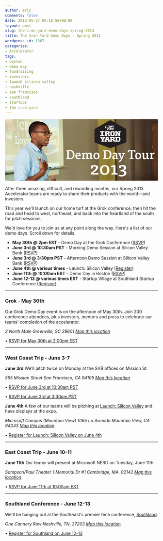 ```yaml
---
author: eric
comments: false
date: 2013-05-27 00:10:50+00:00
layout: post
slug: the-iron-yard-demo-days-spring-2013
title: The Iron Yard Demo Days - Spring 2013
wordpress_id: 1367
categories:
- Accelerator
tags:
- boston
- demo day
- fundraising
- investors
- launch silicon valley
- nashville
- san francisco
- southland
- startups
- the iron yard
---
```


<img src="/images/blog/2013/05/demo-day-2013.jpg" style="border-radius: 3px;">

After three amazing, difficult, and rewarding months, our Spring 2013 Accelerator teams are ready to share their products with the world—and investors. 

This year we'll launch on our home turf at the Grok conference, then hit the road and head to west, northeast, and back into the heartland of the south for pitch sessions. 

We'd love for you to join us at any point along the way. Here's a list of our demo days. Scroll down for details. 

<!-- more -->

  * **May 30th @ 2pm EST** - Demo Day at the Grok Conference ([RSVP](http://www.eventbrite.com/event/6367073087))
  * **June 3rd @ 10:30am PST** - Morning Demo Session at Silicon Valley Bank ([RSVP](http://www.eventbrite.com/event/6367422131))
  * **June 3rd @ 3:30pm PST** - Afternoon Demo Session at Silicon Valley Bank ([RSVP](http://www.eventbrite.com/event/6458903755))
  * **June 4th @ various times** - Launch: Silicon Valley ([Register](https://svforum.org/Launch-Silicon-Valley/Launch-Silicon-Valley-2013))
  * **June 11th @ 10:00am EST** - Demo Day in Boston ([RSVP](http://www.eventbrite.com/event/6312983303))
  * **June 12-13 @ various times EST** - Startup Village at Southland Startup Conference ([Register](http://www.southlandse.com/))

* * *

### Grok - May 30th

Our Grok Demo Day event is on the afternoon of May 30th. Join 200 conference attendees, plus investors, mentors and press to celebrate our teams' completion of the accelerator. 

_2 North Main
Greenville, SC 29601_
_[Map this location](http://maps.google.com/maps?q=2+north+main,+Greenville,+sc&hl=en&sll=37.788446,-122.398641&sspn=0.092113,0.181789&t=v&hnear=2+N+Main+St,+Greenville,+South+Carolina+29601&z=16)_

• <a href="http://www.eventbrite.com/event/6367073087">RSVP for May 30th at 2:00pm EST</a>

* * *

### West Coast Trip - June 3-7

**June 3rd**
We'll pitch twice on Monday at the SVB offices on Mission St.

_555 Mission Street
San Francisco, CA 94105_
_[Map this location](http://maps.google.com/maps?q=silicon+valley+bank,+mission+st.+san+francisco&hl=en&sll=33.624497,-80.926614&sspn=6.209617,11.634521&t=v&hq=silicon+valley+bank,&hnear=Mission+St,+San+Francisco,+California&z=13&iwloc=A)_

• <a href="http://www.eventbrite.com/event/6367422131">RSVP for June 3rd at 10:30am PST</a>
  
• <a href="http://www.eventbrite.com/event/6458903755">RSVP for June 3rd at 3:30pm PST</a>

**June 4th**
A few of our teams will be pitching at [Launch: Silicon Valley](http://launchsiliconvalley.org/) and have displays at the expo.

_Microsoft Campus (Mountain View)
1065 La Avenida
Mountain View, CA 94043_
_[Map this location](https://maps.google.com/maps?q=1065+La+Avenida+Mountain+View,+CA+94043&hnear=1065+La+Avenida+St,+Mountain+View,+Santa+Clara,+California+94043&gl=us&t=v&z=16https://maps.google.com/maps?q=1065+La+Avenida+Mountain+View,+CA+94043&hnear=1065+La+Avenida+St,+Mountain+View,+Santa+Clara,+California+94043&gl=us&t=v&z=16)_

• <a href="https://svforum.org/Launch-Silicon-Valley/Launch-Silicon-Valley-2013">Register for Launch: Silicon Valley on June 4th</a>

* * *

### East Coast Trip - June 10-11

**June 11th**
Our teams will present at Microsoft NERD on Tuesday, June 11th. 

_Sampson/Paul Theater
1 Memorial Dr #1 
Cambridge, MA ‎ 02142_
_[Map this location](https://maps.google.com/maps?q=Microsoft+New+England+Research+and+Development+Center,+Memorial+Drive,+Cambridge,+MA&hl=en&sll=37.410801,-122.072396&sspn=0.011573,0.022724&oq=microsoft+nerd&t=v&gl=us&hq=Microsoft+New+England+Research+and+Development+Center,+Memorial+Drive,+Cambridge,+MA&z=15)_

• <a href="http://www.eventbrite.com/event/6312983303">RSVP for June 11th at 10:00am EST</a>

* * *

### Southland Conference - June 12-13

We'll be hanging out at the Southeast's premier tech conference, [Southland](http://www.southlandse.com/). 

_One Cannery Row
Nashville, TN. 37203_
_[Map this location](https://maps.google.com/maps?q=One+Cannery+Row+Nashville,+TN.+37203&hl=en&sll=42.361315,-71.081309&sspn=0.021531,0.045447&t=v&gl=us&hnear=1+Cannery+Row,+Nashville,+Davidson,+Tennessee+37203&z=16)_

• <a href="http://www.southlandse.com/">Register for Southland on June 12-13</a>
